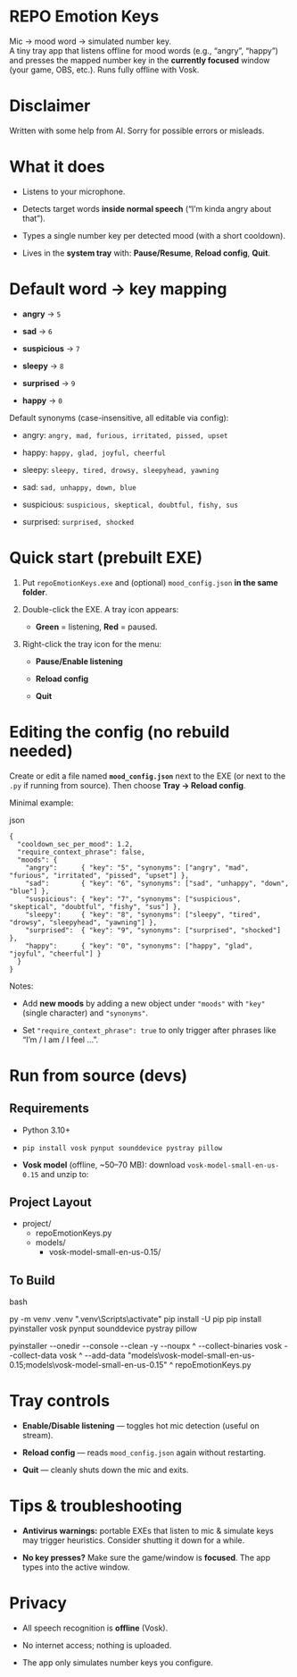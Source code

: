 
# REPO Emotion Keys

Mic → mood word → simulated number key.  
A tiny tray app that listens offline for mood words (e.g., “angry”, “happy”) and presses the mapped number key in the **currently focused** window (your game, OBS, etc.). Runs fully offline with Vosk.

# Disclaimer
Written with some help from AI. Sorry for possible errors or misleads.

# What it does

-   Listens to your microphone.
    
-   Detects target words **inside normal speech** (“I’m kinda angry about that”).
    
-   Types a single number key per detected mood (with a short cooldown).
    
-   Lives in the **system tray** with: **Pause/Resume**, **Reload config**, **Quit**.
    

# Default word → key mapping

-   **angry** → `5`
    
-   **sad** → `6`
    
-   **suspicious** → `7`
    
-   **sleepy** → `8`
    
-   **surprised** → `9`
    
-   **happy** → `0`
    

Default synonyms (case-insensitive, all editable via config):

-   angry: `angry, mad, furious, irritated, pissed, upset`
    
-   happy: `happy, glad, joyful, cheerful`
    
-   sleepy: `sleepy, tired, drowsy, sleepyhead, yawning`
    
-   sad: `sad, unhappy, down, blue`
    
-   suspicious: `suspicious, skeptical, doubtful, fishy, sus`
    
-   surprised: `surprised, shocked`
    

# Quick start (prebuilt EXE)

1.  Put `repoEmotionKeys.exe` and (optional) `mood_config.json` **in the same folder**.
    
2.  Double-click the EXE. A tray icon appears:
    
    -   **Green** = listening, **Red** = paused.
        
3.  Right-click the tray icon for the menu:
    
    -   **Pause/Enable listening**
        
    -   **Reload config**
        
    -   **Quit**
        

# Editing the config (no rebuild needed)

Create or edit a file named **`mood_config.json`** next to the EXE (or next to the `.py` if running from source). Then choose **Tray → Reload config**.

Minimal example:

json

    {
      "cooldown_sec_per_mood": 1.2,
      "require_context_phrase": false,
      "moods": {
        "angry":      { "key": "5", "synonyms": ["angry", "mad", "furious", "irritated", "pissed", "upset"] },
        "sad":        { "key": "6", "synonyms": ["sad", "unhappy", "down", "blue"] },
        "suspicious": { "key": "7", "synonyms": ["suspicious", "skeptical", "doubtful", "fishy", "sus"] },
        "sleepy":     { "key": "8", "synonyms": ["sleepy", "tired", "drowsy", "sleepyhead", "yawning"] },
        "surprised":  { "key": "9", "synonyms": ["surprised", "shocked"] },
        "happy":      { "key": "0", "synonyms": ["happy", "glad", "joyful", "cheerful"] }
      }
    }

Notes:

-   Add **new moods** by adding a new object under `"moods"` with `"key"` (single character) and `"synonyms"`.
    
-   Set `"require_context_phrase": true` to only trigger after phrases like “I’m / I am / I feel …”.
    

# Run from source (devs)

## Requirements

-   Python 3.10+
    
-   `pip install vosk pynput sounddevice pystray pillow`
    
-   **Vosk model** (offline, ~50–70 MB): download `vosk-model-small-en-us-0.15` and unzip to:
    
## Project Layout

 - project/
	 - repoEmotionKeys.py
	 - models/
		 - vosk-model-small-en-us-0.15/



## To Build

bash

py -m venv .venv
".venv\Scripts\activate"
pip install -U pip
pip install pyinstaller vosk pynput sounddevice pystray pillow

pyinstaller --onedir --console --clean -y --noupx ^
  --collect-binaries vosk --collect-data vosk ^
  --add-data "models\vosk-model-small-en-us-0.15;models\vosk-model-small-en-us-0.15" ^
  repoEmotionKeys.py


# Tray controls

-   **Enable/Disable listening** — toggles hot mic detection (useful on stream).
    
-   **Reload config** — reads `mood_config.json` again without restarting.
    
-   **Quit** — cleanly shuts down the mic and exits.
    

# Tips & troubleshooting

-   **Antivirus warnings:** portable EXEs that listen to mic & simulate keys may trigger heuristics. Consider shutting it down for a while.
    
-   **No key presses?** Make sure the game/window is **focused**. The app types into the active window.

    
# Privacy

-   All speech recognition is **offline** (Vosk).
    
-   No internet access; nothing is uploaded.
    
-   The app only simulates number keys you configure.
